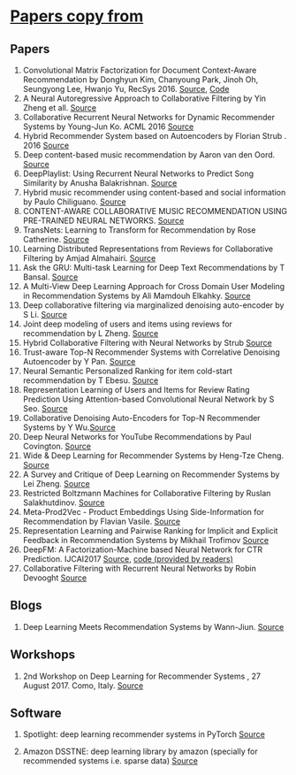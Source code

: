 # [Papers copy from](https://raw.githubusercontent.com/robi56/Deep-Learning-for-Recommendation-Systems/master/README.md)

## Papers

1. Convolutional Matrix Factorization for Document Context-Aware Recommendation by Donghyun Kim, Chanyoung Park, Jinoh Oh, Seungyong Lee, Hwanjo Yu, RecSys 2016. [Source](http://dm.postech.ac.kr/~cartopy/ConvMF/), [Code](https://github.com/cartopy/ConvMF)
1. A Neural Autoregressive Approach to Collaborative Filtering by Yin Zheng et all. [Source](http://proceedings.mlr.press/v48/zheng16.pdf)
1. Collaborative Recurrent Neural Networks for Dynamic Recommender Systems by Young-Jun Ko. ACML 2016 [Source](http://proceedings.mlr.press/v63/ko101.pdf)
1. Hybrid Recommender System based on Autoencoders by Florian Strub . 2016 [Source](https://arxiv.org/pdf/1606.07659.pdf)
1. Deep content-based music recommendation by Aaron van den Oord. [Source](https://papers.nips.cc/paper/5004-deep-content-based-music-recommendation.pdf)
1. DeepPlaylist: Using Recurrent Neural Networks to Predict Song Similarity by Anusha Balakrishnan. [Source](https://cs224d.stanford.edu/reports/BalakrishnanDixit.pdf)
1. Hybrid music recommender using content-based and social information by  Paulo Chiliguano. [Source](http://ieeexplore.ieee.org/document/7472151)
1. CONTENT-AWARE COLLABORATIVE MUSIC RECOMMENDATION USING PRE-TRAINED NEURAL NETWORKS. [Source](http://ismir2015.uma.es/articles/290_Paper.pdf)
1. TransNets: Learning to Transform for Recommendation  by Rose Catherine. [Source](https://arxiv.org/abs/1704.02298)
1. Learning Distributed Representations from Reviews for Collaborative Filtering by Amjad Almahairi. [Source](http://dl.acm.org/citation.cfm?id=2800192)
1. Ask the GRU: Multi-task Learning for Deep Text Recommendations by T Bansal. [Source](https://arxiv.org/pdf/1609.02116.pdf)
1. A Multi-View Deep Learning Approach for Cross Domain User Modeling in Recommendation Systems by Ali Mamdouh Elkahky. [Source](http://sonyis.me/paperpdf/frp1159-songA-www-2015.pdf)
1. Deep collaborative filtering via marginalized denoising auto-encoder by S Li. [Source](ttps://pdfs.semanticscholar.org/ff29/2f00055d8221c42d4831679db9d3872b6fbd.pdf)
1. Joint deep modeling of users and items using reviews for recommendation by L Zheng. [Source](https://arxiv.org/pdf/1701.04783)
1. Hybrid Collaborative Filtering with Neural Networks by Strub [Source](ttps://pdfs.semanticscholar.org/fcbd/179590c30127cafbd00fd7087b47818406bc.pdf)
1. Trust-aware Top-N Recommender Systems with Correlative Denoising Autoencoder by Y Pan. [Source](https://arxiv.org/pdf/1703.01760)
1. Neural Semantic Personalized Ranking for item cold-start recommendation by T Ebesu. [Source](http://www.cse.scu.edu/~yfang/NSPR.pdf)
1. Representation Learning of Users and Items for Review Rating Prediction Using Attention-based Convolutional Neural Network by S Seo. [Source](http://mlrec.org/2017/papers/paper8.pdf)
1. Collaborative Denoising Auto-Encoders for Top-N Recommender Systems by Y Wu.[Source](http://alicezheng.org/papers/wsdm16-cdae.pdf)
1. Deep Neural Networks for YouTube Recommendations by Paul Covington. [Source](ttps://static.googleusercontent.com/media/research.google.com/en//pubs/archive/45530.pdf)
1. Wide & Deep Learning for Recommender Systems by Heng-Tze Cheng. [Source](https://arxiv.org/abs/1606.07792)
1. A Survey and Critique of Deep Learning on Recommender Systems by Lei Zheng. [Source](http://bdsc.lab.uic.edu/docs/survey-critique-deep.pdf)
1. Restricted Boltzmann Machines for Collaborative Filtering by Ruslan Salakhutdinov. [Source](http://www.machinelearning.org/proceedings/icml2007/papers/407.pdf)
1. Meta-Prod2Vec - Product Embeddings Using Side-Information for Recommendation by Flavian Vasile. [Source](https://arxiv.org/pdf/1607.07326.pdf)
1. Representation Learning and Pairwise Ranking for Implicit and Explicit Feedback in Recommendation Systems by Mikhail Trofimov [Source](https://arxiv.org/abs/1705.00105)
1. DeepFM: A Factorization-Machine based Neural Network for CTR Prediction. IJCAI2017 [Source](https://arxiv.org/abs/1703.04247), [code (provided by readers)](https://github.com/Leavingseason/OpenLearning4DeepRecsys)
1. Collaborative Filtering with Recurrent Neural Networks by Robin Devooght [Source](https://arxiv.org/pdf/1608.07400.pdf)

## Blogs

1. Deep Learning Meets Recommendation Systems by Wann-Jiun. [Source](https://blog.nycdatascience.com/student-works/deep-learning-meets-recommendation-systems/)

## Workshops

1. 2nd Workshop on Deep Learning for Recommender Systems , 27 August 2017. Como, Italy. [Source](http://dlrs-workshop.org)

## Software

1. Spotlight: deep learning recommender systems in PyTorch [Source](https://github.com/maciejkula/spotlight)

1. Amazon DSSTNE: deep learning library by amazon (specially for recommended systems i.e. sparse data) [Source](https://github.com/amzn/amazon-dsstne)
